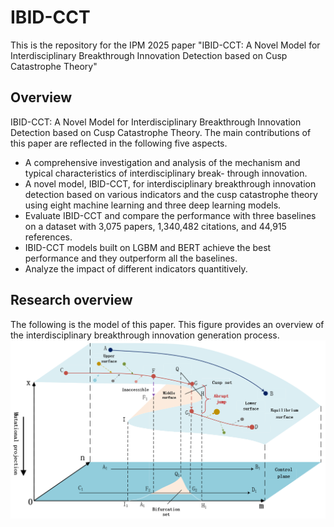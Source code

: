 # IBID-CCT
This is the repository for the IPM 2025 paper "IBID-CCT: A Novel Model for Interdisciplinary Breakthrough Innovation Detection based on Cusp Catastrophe Theory"
## Overview
IBID-CCT: A Novel Model for Interdisciplinary Breakthrough Innovation Detection based on Cusp Catastrophe Theory. The main contributions of this paper are reflected in the following five aspects.

- A comprehensive investigation and analysis of the mechanism and typical characteristics of interdisciplinary break-
through innovation.
- A novel model, IBID-CCT, for interdisciplinary breakthrough innovation detection based on various indicators and the
cusp catastrophe theory using eight machine learning and three deep learning models.
- Evaluate IBID-CCT and compare the performance with three baselines on a dataset with 3,075 papers, 1,340,482
citations, and 44,915 references.
- IBID-CCT models built on LGBM and BERT achieve the best performance and they outperform all the baselines.
- Analyze the impact of different indicators quantitively.

## Research overview
The following is the model of this paper. This figure provides an overview of the interdisciplinary breakthrough innovation generation process.
![fig1-model](img/fig1-model.png)

